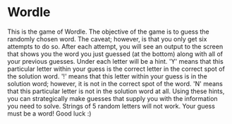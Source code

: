 # Wordle
This is the game of Wordle. The objective of the game is to guess the randomly chosen word. The caveat; however, is that you only get six attempts to do so. After each attempt, you will see an output to the screen that shows you the word you just guessed (at the bottom) along with all of your previous guesses. Under each letter will be a hint. 'Y' means that this particular letter within your guess is the correct letter in the correct spot of the solution word. '!' means that this letter within your guess is in the solution word; however, it is not in the correct spot of the word. 'N' means that this particular letter is not in the solution word at all. Using these hints, you can strategically make guesses that supply you with the information you need to solve. Strings of 5 random letters will not work. Your guess must be a word! Good luck :) 
